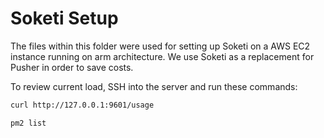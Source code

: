 # Soketi Setup

The files within this folder were used for setting up Soketi on a AWS EC2 instance running on arm architecture. We use Soketi as a replacement for Pusher in order to save costs.

To review current load, SSH into the server and run these commands:

```bash
curl http://127.0.0.1:9601/usage
```

```bash
pm2 list
```

